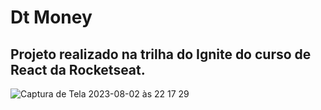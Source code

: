 # Dt Money

## Projeto realizado na trilha do Ignite do curso de React da Rocketseat.

![Captura de Tela 2023-08-02 às 22 17 29](https://github.com/MoisesSRJR/DtMoney/assets/63628121/557af91f-7d42-40c9-986c-93c60dc162c4)
